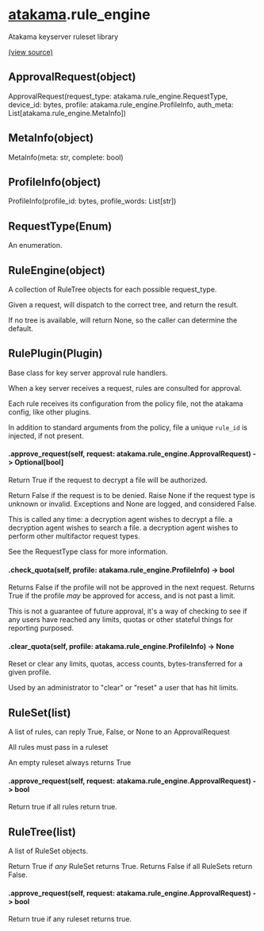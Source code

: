 # [atakama](atakama.md).rule_engine
Atakama keyserver ruleset library


[(view source)](https://github.com/AtakamaLLC/atakama_sdk/blob/master/atakama/rule_engine.py)
## ApprovalRequest(object)
ApprovalRequest(request_type: atakama.rule_engine.RequestType, device_id: bytes, profile: atakama.rule_engine.ProfileInfo, auth_meta: List[atakama.rule_engine.MetaInfo])



## MetaInfo(object)
MetaInfo(meta: str, complete: bool)



## ProfileInfo(object)
ProfileInfo(profile_id: bytes, profile_words: List[str])



## RequestType(Enum)
An enumeration.



## RuleEngine(object)
A collection of RuleTree objects for each possible request_type.

Given a request, will dispatch to the correct tree, and return the result.

If no tree is available, will return None, so the caller can determine the default.




## RulePlugin(Plugin)

Base class for key server approval rule handlers.

When a key server receives a request, rules are consulted for approval.

Each rule receives its configuration from the policy file,
not the atakama config, like other plugins.

In addition to standard arguments from the policy, file a unique
`rule_id` is injected, if not present.



#### .approve_request(self, request: atakama.rule_engine.ApprovalRequest) -> Optional[bool]

Return True if the request to decrypt a file will be authorized.

Return False if the request is to be denied.
Raise None if the request type is unknown or invalid.
Exceptions and None are logged, and considered False.

This is called any time:
    a decryption agent wishes to decrypt a file.
    a decryption agent wishes to search a file.
    a decryption agent wishes to perform other multifactor request types.

See the RequestType class for more information.


#### .check_quota(self, profile: atakama.rule_engine.ProfileInfo) -> bool

Returns False if the profile will not be approved in the next request.
Returns True if the profile *may* be approved for access, and is not past a limit.

This is not a guarantee of future approval, it's a way of checking to see if any users have
reached any limits, quotas or other stateful things for reporting purposed.


#### .clear_quota(self, profile: atakama.rule_engine.ProfileInfo) -> None

Reset or clear any limits, quotas, access counts, bytes-transferred for a given profile.

Used by an administrator to "clear" or "reset" a user that has hit limits.



## RuleSet(list)
A list of rules, can reply True, False, or None to an ApprovalRequest

All rules must pass in a ruleset

An empty ruleset always returns True



#### .approve_request(self, request: atakama.rule_engine.ApprovalRequest) -> bool
Return true if all rules return true.


## RuleTree(list)
A list of RuleSet objects.

Return True if *any* RuleSet returns True.
Returns False if all RuleSets return False.



#### .approve_request(self, request: atakama.rule_engine.ApprovalRequest) -> bool
Return true if any ruleset returns true.


